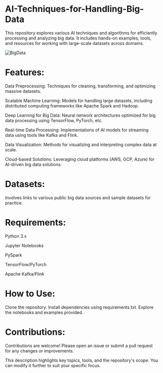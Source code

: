 # AI-Techniques-for-Handling-Big-Data
This repository explores various AI techniques and algorithms for efficiently processing and analyzing big data. It includes hands-on examples, tools, and resources for working with large-scale datasets across domains.

![BigData](https://articonf.eu/wp-content/uploads/2020/08/2020-8-Blog-%E2%80%94-UNIKLU-%E2%80%94-decentralised-Big-Data-sharing.jpg)

# Features:
Data Preprocessing: Techniques for cleaning, transforming, and optimizing massive datasets.

Scalable Machine Learning: Models for handling large datasets, including distributed computing frameworks like Apache Spark and Hadoop.

Deep Learning for Big Data: Neural network architectures optimized for big data processing using TensorFlow, PyTorch, etc.

Real-time Data Processing: Implementations of AI models for streaming data using tools like Kafka and Flink.

Data Visualization: Methods for visualizing and interpreting complex data at scale.

Cloud-based Solutions: Leveraging cloud platforms (AWS, GCP, Azure) for AI-driven big data solutions.

# Datasets:
Involves links to various public big data sources and sample datasets for practice.

# Requirements:
Python 3.x

Jupyter Notebooks

PySpark

TensorFlow/PyTorch

Apache Kafka/Flink

# How to Use:
Clone the repository.
Install dependencies using requirements.txt.
Explore the notebooks and examples provided.

# Contributions:

Contributions are welcome! Please open an issue or submit a pull request for any changes or improvements.

This description highlights key topics, tools, and the repository's scope. You can modify it further to suit your specific focus.






